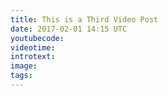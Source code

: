```yaml
---
title: This is a Third Video Post
date: 2017-02-01 14:15 UTC
youtubecode:
videotime:
introtext:
image:
tags:
---
```



